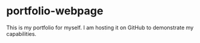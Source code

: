 # portfolio-webpage
This is my portfolio for myself. I am hosting it on GitHub to demonstrate my capabilities.
